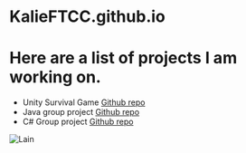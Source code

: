 # KalieFTCC.github.io
 
# Here are a list of projects I am working on. 

- Unity Survival Game [Github repo](https://github.com/KalieFTCC/SurvivalRogueliteDEMO)
- Java group project [Github repo](https://github.com/BrandonStrother/CSC-251-2nd-8-weeks-project)
- C# Group project [Github repo](https://github.com/TaylorBrown96/Ring_Wars)


![Lain](https://static.wikia.nocookie.net/lain/images/2/22/Lain_bear_suit-2-.jpg/)
